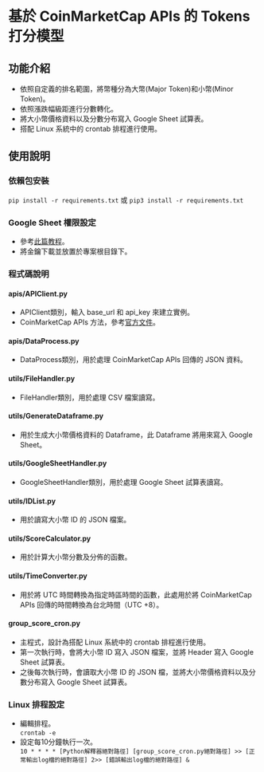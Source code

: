 # 基於 CoinMarketCap APIs 的 Tokens 打分模型
## 功能介紹
- 依照自定義的排名範圍，將幣種分為大幣(Major Token)和小幣(Minor Token)。
- 依照漲跌幅級距進行分數轉化。
- 將大小幣價格資料以及分數分布寫入 Google Sheet 試算表。
- 搭配 Linux 系統中的 crontab 排程進行使用。
## 使用說明
### 依賴包安裝
```pip install -r requirements.txt``` 或 ```pip3 install -r requirements.txt```
### Google Sheet 權限設定
- 參考[此篇教程](https://www.learncodewithmike.com/2020/08/python-write-to-google-sheet.html)。
- 將金鑰下載並放置於專案根目錄下。
### 程式碼說明
#### **apis/APIClient.py**
- APIClient類別，輸入 base_url 和 api_key 來建立實例。
- CoinMarketCap APIs 方法，參考[官方文件](https://coinmarketcap.com/api/documentation/v1/)。
#### **apis/DataProcess.py**
- DataProcess類別，用於處理 CoinMarketCap APIs 回傳的 JSON 資料。
#### **utils/FileHandler.py**
- FileHandler類別，用於處理 CSV 檔案讀寫。
#### **utils/GenerateDataframe.py**
- 用於生成大小幣價格資料的 Dataframe，此 Dataframe 將用來寫入 Google Sheet。
#### **utils/GoogleSheetHandler.py**
- GoogleSheetHandler類別，用於處理 Google Sheet 試算表讀寫。
#### **utils/IDList.py**
- 用於讀寫大小幣 ID 的 JSON 檔案。
#### **utils/ScoreCalculator.py**
- 用於計算大小幣分數及分佈的函數。
#### **utils/TimeConverter.py**
- 用於將 UTC 時間轉換為指定時區時間的函數，此處用於將 CoinMarketCap APIs 回傳的時間轉換為台北時間（UTC +8）。
#### **group_score_cron.py**
- 主程式，設計為搭配 Linux 系統中的 crontab 排程進行使用。
- 第一次執行時，會將大小幣 ID 寫入 JSON 檔案，並將 Header 寫入 Google Sheet 試算表。
- 之後每次執行時，會讀取大小幣 ID 的 JSON 檔，並將大小幣價格資料以及分數分布寫入 Google Sheet 試算表。
### Linux 排程設定
- 編輯排程。 \
```crontab -e```
- 設定每10分鐘執行一次。 \
```10 * * * * [Python解釋器絕對路徑] [group_score_cron.py絕對路徑] >> [正常輸出log檔的絕對路徑] 2>> [錯誤輸出log檔的絕對路徑] &```